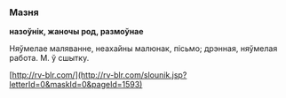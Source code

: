 ### Мазня
**назоўнік, жаночы род, размоўнае**

Няўмелае маляванне, неахайны малюнак, пісьмо; дрэнная, няўмелая работа. М. ў сшытку.

<a rel="author">[http://rv-blr.com/](http://rv-blr.com/slounik.jsp?letterId=0&maskId=0&pageId=1593)</a>
